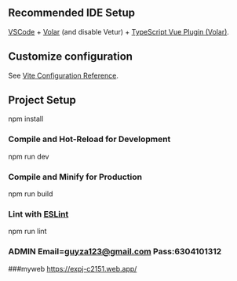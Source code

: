 

## Recommended IDE Setup

[VSCode](https://code.visualstudio.com/) + [Volar](https://marketplace.visualstudio.com/items?itemName=johnsoncodehk.volar) (and disable Vetur) + [TypeScript Vue Plugin (Volar)](https://marketplace.visualstudio.com/items?itemName=johnsoncodehk.vscode-typescript-vue-plugin).

## Customize configuration

See [Vite Configuration Reference](https://vitejs.dev/config/).

## Project Setup

npm install

### Compile and Hot-Reload for Development

npm run dev

### Compile and Minify for Production

npm run build

### Lint with [ESLint](https://eslint.org/)

npm run lint

### ADMIN Email=guyza123@gmail.com Pass:6304101312

###myweb
https://expj-c2151.web.app/
